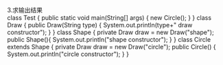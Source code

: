 3.求输出结果  
class Test {
	public static void main(String[] args) {
	new Circle();
	} 
}
class Draw {
	public Draw(String type) {
		System.out.println(type+" draw constructor");
	} 
}
class Shape {
	private Draw draw = new Draw("shape");
	public Shape(){
		System.out.println("shape constructor");
	}
}
class Circle extends Shape {
	private Draw draw = new Draw("circle");
	public Circle() {
		System.out.println("circle constructor");
	} 
}